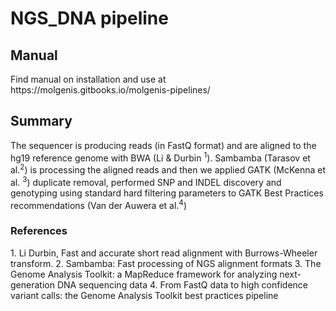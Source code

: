 <h1>NGS_DNA pipeline</h1>
<h2>Manual</h2>
Find manual on installation and use at https://molgenis.gitbooks.io/molgenis-pipelines/

<h2>Summary</h2>
The sequencer is producing reads (in FastQ format) and are aligned to the hg19 reference genome with BWA (Li & Durbin <sup>1</sup>).
Sambamba (Tarasov et al.<sup>2</sup>)  is processing the aligned reads and then we applied GATK (McKenna et al. <sup>3</sup>) duplicate removal,
performed SNP and INDEL discovery and genotyping using standard hard filtering parameters to GATK Best Practices recommendations (Van der Auwera et al.<sup>4</sup>)

<h3>References</h3>
1. Li Durbin, Fast and accurate short read alignment with Burrows-Wheeler transform.
2. Sambamba: Fast processing of NGS alignment formats
3. The Genome Analysis Toolkit: a MapReduce framework for analyzing next-generation DNA sequencing data
4. From FastQ data to high confidence variant calls: the Genome Analysis Toolkit best practices pipeline
